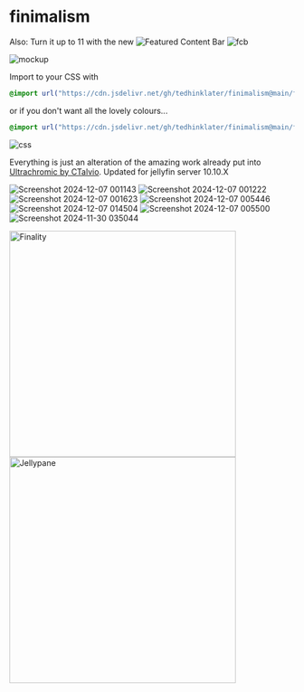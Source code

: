 # finimalism
Also: Turn it up to 11 with the new ![Featured Content Bar](https://github.com/tedhinklater/Jellyfin-Featured-Content-Bar) 
![fcb](https://github.com/user-attachments/assets/ad369437-5460-414d-afb3-e9d344d357ee)

![mockup](https://i.imgur.com/fnEPSIc.jpeg)

Import to your CSS with

```css
@import url("https://cdn.jsdelivr.net/gh/tedhinklater/finimalism@main/finimalism7.css");

```

or if you don't want all the lovely colours... 

```css
@import url("https://cdn.jsdelivr.net/gh/tedhinklater/finimalism@main/finimalism-just-black.css");

```

![css](https://i.imgur.com/LHPUxqk.png)

Everything is just an alteration of the amazing work already put into [Ultrachromic by CTalvio](https://github.com/CTalvio/Ultrachromic). Updated for jellyfin server 10.10.X

![Screenshot 2024-12-07 001143](https://github.com/user-attachments/assets/bd9b0c46-540e-4a55-b4e4-f06b7d65c930)
![Screenshot 2024-12-07 001222](https://github.com/user-attachments/assets/7dd94aac-c6c5-4c65-8353-8803abdf6231)
![Screenshot 2024-12-07 001623](https://github.com/user-attachments/assets/8917504d-0120-4e7e-a241-5a886607bb70)
![Screenshot 2024-12-07 005446](https://github.com/user-attachments/assets/69e81717-f834-46ca-abc6-3ab92d41cd6e)
![Screenshot 2024-12-07 014504](https://github.com/user-attachments/assets/7abe641a-d98d-40f6-8175-3ff7127db11f)
![Screenshot 2024-12-07 005500](https://github.com/user-attachments/assets/cb54984b-8466-42ff-bec8-c40ef04558c1)
![Screenshot 2024-11-30 035044](https://github.com/user-attachments/assets/5e5e519d-5aee-4ecc-8fcc-cac68dc9683e)

<a href="https://github.com/tedhinklater/finality"><img src="https://i.imgur.com/54wZsvH.png" alt="Finality" width="400"/></a> <a href="https://github.com/tedhinklater/Jellypane"><img src="https://i.imgur.com/RHFcIA9.png" alt="Jellypane" width="400"/></a>
